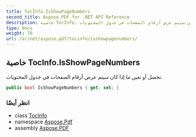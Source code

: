 ```yaml
---
title: TocInfo.IsShowPageNumbers
second_title: Aspose.PDF for .NET API Reference
description: خاصية TocInfo. تحصل أو تعين ما إذا كان سيتم عرض أرقام الصفحات في جدول المحتويات
type: docs
weight: 70
url: /ar/net/aspose.pdf/tocinfo/isshowpagenumbers/
---
```

## خاصية TocInfo.IsShowPageNumbers

تحصل أو تعين ما إذا كان سيتم عرض أرقام الصفحات في جدول المحتويات.

```csharp
public bool IsShowPageNumbers { get; set; }
```

### انظر أيضًا

* class [TocInfo](../)
* namespace [Aspose.Pdf](../../../aspose.pdf/)
* assembly [Aspose.PDF](../../../)